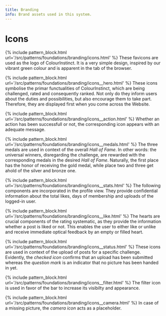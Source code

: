 ```yaml
---
title: Branding
info: Brand assets used in this system.
---
```

# Icons
{% include pattern_block.html url='/src/patterns/foundations/branding/icons.html' %}
These favicons are used as the logo of ColourInstinct. It is a very simple design, inspired by our vibrant green colour and is apparent in the tab of the browser. 

{% include pattern_block.html url='/src/patterns/foundations/branding/icons__hero.html' %}
These icons symbolise the primar functualities of ColourInstinct, which are being challenged, rated and consequently ranked. Not only do they inform users about the duties and possibilities, but also encourage them to take part. Therefore, they are displayed first when you come across the Website. 

{% include pattern_block.html url='/src/patterns/foundations/branding/icons__action.html' %}
Whether an action has been successfull or not, the corresponding icon appears with an adequate message. 

{% include pattern_block.html url='/src/patterns/foundations/branding/icons__medals.html' %}
The three medals are used in context of the overall *Hall of Fame*. In other words: the universal winners, disregarding the challenge, are rewarded with the corresponding medals in the desired *Hall of Fame*. Naturally, the first place has the honor of receiving the gold medal, while place two and three get ahold of the silver and bronze one.

{% include pattern_block.html url='/src/patterns/foundations/branding/icons__stats.html' %}
The following components are incorporated in the profile view. They provide confidential information about the total likes, days of membership and uploads of the logged-in user.

{% include pattern_block.html url='/src/patterns/foundations/branding/icons__like.html' %}
The hearts are crucial components of the rating systematic, as they provide the information whether a post is liked or not. This enables the user to either like or unlike and receive immediate optical feedback by an empty or filled heart. 

{% include pattern_block.html url='/src/patterns/foundations/branding/icons__status.html' %}
These icons are used in context of the upload of posts for a specific challenge. Evidently, the *checked icon* confirms that an upload has been submitted whereas the *question mark* is an indicator that no picture has been handed in yet.

{% include pattern_block.html url='/src/patterns/foundations/branding/icons__filter.html' %}
The filter icon is used in favor of the bar to increase its visibilty and appearance. 

{% include pattern_block.html url='/src/patterns/foundations/branding/icons__camera.html' %}
In case of a missing picture, the *camera icon* acts as a placeholder.

